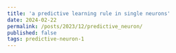```yaml
---
title: 'a predictive learning rule in single neurons'
date: 2024-02-22
permalink: /posts/2023/12/predictive_neuron/
published: false
tags: predictive-neuron-1
---
```


